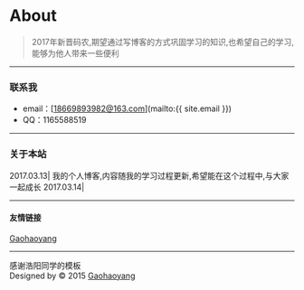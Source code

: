 # About

> 2017年新晋码农,期望通过写博客的方式巩固学习的知识,也希望自己的学习,能够为他人带来一些便利

---

### 联系我

* email：[18669893982@163.com](mailto:{{ site.email }})
* QQ：1165588519

---

### 关于本站   



2017.03.13| 我的个人博客,内容随我的学习过程更新,希望能在这个过程中,与大家一起成长
2017.03.14|

---

#### 友情链接

[Gaohaoyang](https://github.com/Gaohaoyang)

---

感谢浩阳同学的模板  
Designed by &copy; 2015 [Gaohaoyang](https://github.com/Gaohaoyang)




